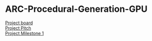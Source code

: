 # ARC-Procedural-Generation-GPU

[Project board](https://cis-565-final-project.notion.site/Team-ARC-f8764bf740f6408ebb3c7bdedbad31f6)  
[Project Pitch](https://docs.google.com/presentation/d/19CZpP7CKG2L5rKTixmAmIi9_ogACH7zY3G-8qamP4r0/edit#slide=id.p)  
[Project Milestone 1](https://docs.google.com/presentation/d/16BDfPikoMo0FX5iWDb8mwlZ5nQAJBaDj30A9Vw1sQ5o/edit?usp=sharing)
